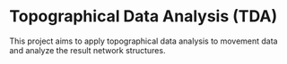# Topographical Data Analysis (TDA)
This project aims to apply topographical data analysis to movement data and analyze the result network structures.